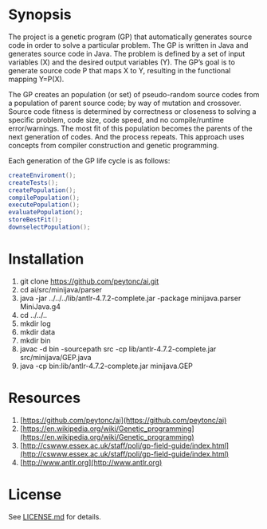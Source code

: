 # Synopsis #

The project is a genetic program (GP) that automatically generates source code in order to solve a particular problem. The GP is written in Java and generates source code in Java. The problem is defined by a set of input variables (X) and the desired output variables (Y). The GP’s goal is to generate source code P that maps X to Y, resulting in the functional mapping Y=P(X).

The GP creates an population (or set) of pseudo-random source codes from a population of parent source code; by way of mutation and crossover. Source code fitness is determined by correctness or closeness to solving a specific problem, code size, code speed, and no compile/runtime error/warnings. The most fit of this population becomes the parents of the next generation of codes. And the process repeats. This approach uses concepts from compiler construction and genetic programming.

Each generation of the GP life cycle is as follows:
```java
createEnviroment();
createTests();
createPopulation();
compilePopulation();
executePopulation();
evaluatePopulation();
storeBestFit();
downselectPopulation();
```

# Installation #

1. git clone https://github.com/peytonc/ai.git
2. cd ai/src/minijava/parser
3. java -jar ../../../lib/antlr-4.7.2-complete.jar -package minijava.parser MiniJava.g4
4. cd ../../..
5. mkdir log
6. mkdir data
7. mkdir bin
8. javac -d bin -sourcepath src -cp lib/antlr-4.7.2-complete.jar src/minijava/GEP.java
9. java -cp bin:lib/antlr-4.7.2-complete.jar minijava.GEP

# Resources #

1. [https://github.com/peytonc/ai](https://github.com/peytonc/ai)
2. [https://en.wikipedia.org/wiki/Genetic_programming](https://en.wikipedia.org/wiki/Genetic_programming)
3. [http://cswww.essex.ac.uk/staff/poli/gp-field-guide/index.html](http://cswww.essex.ac.uk/staff/poli/gp-field-guide/index.html)
4. [http://www.antlr.org](http://www.antlr.org)

# License #

See [LICENSE.md](LICENSE.md) for details.
